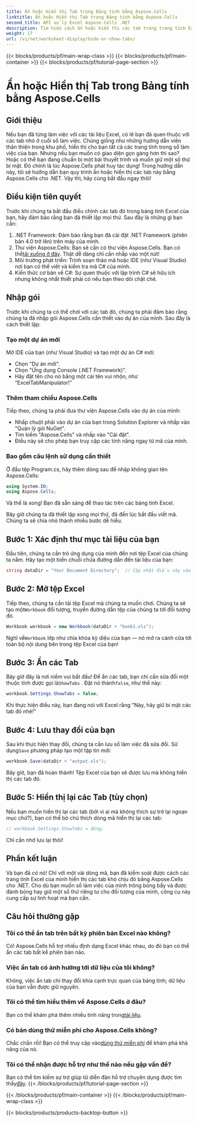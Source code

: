 ```yaml
---
title: Ẩn hoặc Hiển thị Tab trong Bảng tính bằng Aspose.Cells
linktitle: Ẩn hoặc Hiển thị Tab trong Bảng tính bằng Aspose.Cells
second_title: API xử lý Excel Aspose.Cells .NET
description: Tìm hiểu cách ẩn hoặc hiển thị các tab trong trang tính Excel bằng Aspose.Cells cho .NET trong hướng dẫn toàn diện, từng bước này.
weight: 17
url: /vi/net/worksheet-display/hide-or-show-tabs/
---
```


{{< blocks/products/pf/main-wrap-class >}}
{{< blocks/products/pf/main-container >}}
{{< blocks/products/pf/tutorial-page-section >}}

# Ẩn hoặc Hiển thị Tab trong Bảng tính bằng Aspose.Cells

## Giới thiệu

Nếu bạn đã từng làm việc với các tài liệu Excel, có lẽ bạn đã quen thuộc với các tab nhỏ ở cuối sổ làm việc. Chúng giống như những hướng dẫn viên thân thiện trong khu phố, hiển thị cho bạn tất cả các trang tính trong sổ làm việc của bạn. Nhưng nếu bạn muốn có giao diện gọn gàng hơn thì sao? Hoặc có thể bạn đang chuẩn bị một bài thuyết trình và muốn giữ một số thứ bí mật. Đó chính là lúc Aspose.Cells phát huy tác dụng! Trong hướng dẫn này, tôi sẽ hướng dẫn bạn quy trình ẩn hoặc hiển thị các tab này bằng Aspose.Cells cho .NET. Vậy thì, hãy cùng bắt đầu ngay thôi!

## Điều kiện tiên quyết

Trước khi chúng ta bắt đầu điều chỉnh các tab đó trong bảng tính Excel của bạn, hãy đảm bảo rằng bạn đã thiết lập mọi thứ. Sau đây là những gì bạn cần:

1. .NET Framework: Đảm bảo rằng bạn đã cài đặt .NET Framework (phiên bản 4.0 trở lên) trên máy của mình.
2.  Thư viện Aspose.Cells: Bạn sẽ cần có thư viện Aspose.Cells. Bạn có thể[tải xuống ở đây](https://releases.aspose.com/cells/net/). Thật dễ dàng chỉ cần nhấp vào một nút!
3. Môi trường phát triển: Trình soạn thảo mã hoặc IDE (như Visual Studio) nơi bạn có thể viết và kiểm tra mã C# của mình.
4. Kiến thức cơ bản về C#: Sự quen thuộc với lập trình C# sẽ hữu ích nhưng không nhất thiết phải có nếu bạn theo dõi chặt chẽ.

## Nhập gói

Trước khi chúng ta có thể chơi với các tab đó, chúng ta phải đảm bảo rằng chúng ta đã nhập gói Aspose.Cells cần thiết vào dự án của mình. Sau đây là cách thiết lập:

### Tạo một dự án mới

Mở IDE của bạn (như Visual Studio) và tạo một dự án C# mới:

- Chọn "Dự án mới".
- Chọn "Ứng dụng Console (.NET Framework)". 
- Hãy đặt tên cho nó bằng một cái tên vui nhộn, như “ExcelTabManipulator!”

### Thêm tham chiếu Aspose.Cells

Tiếp theo, chúng ta phải đưa thư viện Aspose.Cells vào dự án của mình:

- Nhấp chuột phải vào dự án của bạn trong Solution Explorer và nhấp vào "Quản lý gói NuGet".
- Tìm kiếm "Aspose.Cells" và nhấp vào "Cài đặt". 
- Điều này sẽ cho phép bạn truy cập các tính năng ngay từ mã của mình.

### Bao gồm câu lệnh sử dụng cần thiết

Ở đầu tệp Program.cs, hãy thêm dòng sau để nhập không gian tên Aspose.Cells:

```csharp
using System.IO;
using Aspose.Cells;
```

Và thế là xong! Bạn đã sẵn sàng để thao tác trên các bảng tính Excel.

Bây giờ chúng ta đã thiết lập xong mọi thứ, đã đến lúc bắt đầu viết mã. Chúng ta sẽ chia nhỏ thành nhiều bước dễ hiểu.

## Bước 1: Xác định thư mục tài liệu của bạn

Đầu tiên, chúng ta cần trỏ ứng dụng của mình đến nơi tệp Excel của chúng ta nằm. Hãy tạo một biến chuỗi chứa đường dẫn đến tài liệu của bạn:

```csharp
string dataDir = "Your Document Directory";  // Cập nhật điều này vào đường dẫn thư mục của bạn
```

## Bước 2: Mở tệp Excel

 Tiếp theo, chúng ta cần tải tệp Excel mà chúng ta muốn chơi. Chúng ta sẽ tạo một`Workbook` đối tượng, truyền đường dẫn tệp của chúng ta tới đối tượng đó.

```csharp
Workbook workbook = new Workbook(dataDir + "book1.xls");
```

 Nghĩ về`Workbook` lớp như chìa khóa kỳ diệu của bạn — nó mở ra cánh cửa tới toàn bộ nội dung bên trong tệp Excel của bạn!

## Bước 3: Ẩn các Tab

 Bây giờ đây là nơi niềm vui bắt đầu! Để ẩn các tab, bạn chỉ cần sửa đổi một thuộc tính được gọi là`ShowTabs` . Đặt nó thành`false`, như thế này:

```csharp
workbook.Settings.ShowTabs = false;
```

Khi thực hiện điều này, bạn đang nói với Excel rằng "Này, hãy giữ bí mật các tab đó nhé!"

## Bước 4: Lưu thay đổi của bạn

 Sau khi thực hiện thay đổi, chúng ta cần lưu sổ làm việc đã sửa đổi. Sử dụng`Save` phương pháp tạo một tập tin mới:

```csharp
workbook.Save(dataDir + "output.xls");
```

Bây giờ, bạn đã hoàn thành! Tệp Excel của bạn sẽ được lưu mà không hiển thị các tab đó.

## Bước 5: Hiển thị lại các Tab (tùy chọn)

Nếu bạn muốn hiển thị lại các tab (bởi vì ai mà không thích sự trở lại ngoạn mục chứ?), bạn có thể bỏ chú thích dòng mã hiển thị lại các tab:

```csharp
// workbook.Settings.ShowTabs = đúng;
```

Chỉ cần nhớ lưu lại thôi!

## Phần kết luận

Và bạn đã có nó! Chỉ với một vài dòng mã, bạn đã kiểm soát được cách các trang tính Excel của mình hiển thị các tab khó chịu đó bằng Aspose.Cells cho .NET. Cho dù bạn muốn sổ làm việc của mình trông bóng bẩy và được đánh bóng hay giữ một số thứ riêng tư cho đối tượng của mình, công cụ này cung cấp sự linh hoạt mà bạn cần. 

## Câu hỏi thường gặp

### Tôi có thể ẩn tab trên bất kỳ phiên bản Excel nào không?
Có! Aspose.Cells hỗ trợ nhiều định dạng Excel khác nhau, do đó bạn có thể ẩn các tab bất kể phiên bản nào.

### Việc ẩn tab có ảnh hưởng tới dữ liệu của tôi không?
Không, việc ẩn tab chỉ thay đổi khía cạnh trực quan của bảng tính; dữ liệu của bạn vẫn được giữ nguyên.

### Tôi có thể tìm hiểu thêm về Aspose.Cells ở đâu?
Bạn có thể khám phá thêm nhiều tính năng trong[tài liệu](https://reference.aspose.com/cells/net/).

### Có bản dùng thử miễn phí cho Aspose.Cells không?
 Chắc chắn rồi! Bạn có thể truy cập vào[dùng thử miễn phí](https://releases.aspose.com/) để khám phá khả năng của nó.

### Tôi có thể nhận được hỗ trợ như thế nào nếu gặp vấn đề?
 Bạn có thể tìm kiếm sự trợ giúp từ diễn đàn hỗ trợ chuyên dụng được tìm thấy[đây](https://forum.aspose.com/c/cells/9).
{{< /blocks/products/pf/tutorial-page-section >}}

{{< /blocks/products/pf/main-container >}}
{{< /blocks/products/pf/main-wrap-class >}}

{{< blocks/products/products-backtop-button >}}
